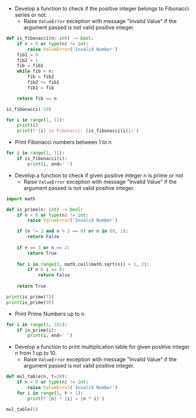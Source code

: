 * Develop a function to check if the positive integer belongs to Fibonacci series or not.
  * Raise `ValueError` exception with message "Invalid Value" if the argument passed is not valid positive integer.
```python
def is_fibonacci(n: int) -> bool:
    if n < 0 or type(n) != int:
        raise ValueError('Invalid Number') 
    fib1 = 0
    fib2 = 1
    fib = fib1
    while fib < n:
        fib = fib2
        fib2 += fib1
        fib1 = fib 

    return fib == n

is_fibonacci(-10)

for i in range(1, 11):
    print(i)
    print(f'{i} is Fibonacci: {is_fibonacci(i)})') 
```
* Print Fibonacci numbers between 1 to n
```python
for i in range(1, 11):
    if is_fibonacci(i):
        print(i, end=' ')
```
* Develop a function to check if given positive integer n is prime or not
  * Raise `ValueError` exception with message "Invalid Value" if the argument passed is not valid positive integer.
```python
import math

def is_prime(n: int) -> bool:
    if n < 0 or type(n) != int:
        raise ValueError('Invalid Number') 

    if (n != 2 and n % 2 == 0) or n in (0, 1):
        return False
    
    if n == 3 or n == 2:
        return True
    
    for i in range(3, math.ceil(math.sqrt(n)) + 1, 2):
        if n % i == 0:
            return False
    
    return True

print(is_prime(7))
print(is_prime(9))
```
* Print Prime Numbers up to n
```python
for i in range(1, 101):
    if is_prime(i):
        print(i, end=' ')
```
* Develop a function to print multiplication table for given positive integer n from 1 up to 10.
  * Raise `ValueError` exception with message "Invalid Value" if the argument passed is not valid positive integer.
```python
def mul_table(n, t=10):
    if n < 0 or type(n) != int:
        raise ValueError('Invalid Number') 
    for i in range(1, t + 1):
        print(f'{n} * {i} = {n * i}')

mul_table(5)
```
